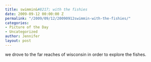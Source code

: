 ```yaml
---
title: swimmin&#8217; with the fishies
date: 2009-09-12 00:00:00 Z
permalink: "/2009/09/12/20090912swimmin-with-the-fishies/"
categories:
- Picture of the Day
- Uncategorized
author: Jennifer
layout: post
---
```


<a rel="attachment wp-att-434" href="/teamelam/assets/images/swimminand-8217-with-the-fishies/1252825844000-missing.jpg" /></a>we drove to the far reaches of wisconsin in order to explore the fishes.

